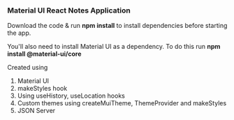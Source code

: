 ### Material UI React Notes Application

Download the code & run **npm install** to install dependencies before starting the app.

You'll also need to install Material UI as a dependency. To do this run **npm install @material-ui/core**

Created using

1. Material UI
2. makeStyles hook
3. Using useHistory, useLocation hooks
4. Custom themes using createMuiTheme, ThemeProvider and makeStyles
5. JSON Server
